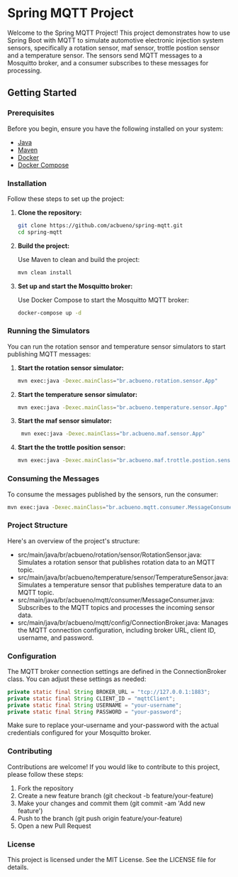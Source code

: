 # Spring MQTT Project

Welcome to the Spring MQTT Project! This project demonstrates how to use Spring Boot with MQTT to simulate automotive electronic injection system sensors, specifically a rotation sensor, maf sensor, trottle postion sensor  and a temperature sensor. 
The sensors send MQTT messages to a Mosquitto broker, and a consumer subscribes to these messages for processing.

## Getting Started

### Prerequisites
Before you begin, ensure you have the following installed on your system:

- [Java](https://www.oracle.com/java/technologies/javase-downloads.html)
- [Maven](https://maven.apache.org/install.html)
- [Docker](https://www.docker.com/get-started)
- [Docker Compose](https://docs.docker.com/compose/install/)
 
### Installation

Follow these steps to set up the project:

1. **Clone the repository:**

    ```bash
    git clone https://github.com/acbueno/spring-mqtt.git
    cd spring-mqtt
    ```

2. **Build the project:**

    Use Maven to clean and build the project:

    ```bash
    mvn clean install
    ```

3. **Set up and start the Mosquitto broker:**

    Use Docker Compose to start the Mosquitto MQTT broker:

    ```bash
    docker-compose up -d
    ```

### Running the Simulators

You can run the rotation sensor and temperature sensor simulators to start publishing MQTT messages:

1. **Start the rotation sensor simulator:**

    ```bash
    mvn exec:java -Dexec.mainClass="br.acbueno.rotation.sensor.App"
    ```

2. **Start the temperature sensor simulator:**

    ```bash
    mvn exec:java -Dexec.mainClass="br.acbueno.temperature.sensor.App"
    ```
3. **Start the maf sensor simulator:**
    ```bash
     mvn exec:java -Dexec.mainClass="br.acbueno.maf.sensor.App"
    ```
4.  **Start the the trottle position sensor:**
    ```bash
    mvn exec:java -Dexec.mainClass="br.acbueno.maf.trottle.postion.sensor.App"
    ```

### Consuming the Messages

To consume the messages published by the sensors, run the consumer:

```bash
mvn exec:java -Dexec.mainClass="br.acbueno.mqtt.consumer.MessageConsumer"
```
### Project Structure
Here's an overview of the project's structure:

- src/main/java/br/acbueno/rotation/sensor/RotationSensor.java: Simulates a rotation sensor that publishes rotation data to an MQTT topic.
- src/main/java/br/acbueno/temperature/sensor/TemperatureSensor.java: Simulates a temperature sensor that publishes temperature data to an MQTT topic.
- src/main/java/br/acbueno/mqtt/consumer/MessageConsumer.java: Subscribes to the MQTT topics and processes the incoming sensor data.
- src/main/java/br/acbueno/mqtt/config/ConnectionBroker.java: Manages the MQTT connection configuration, including broker URL, client ID, username, and password.

### Configuration
The MQTT broker connection settings are defined in the ConnectionBroker class. You can adjust these settings as needed:
```java
private static final String BROKER_URL = "tcp://127.0.0.1:1883";
private static final String CLIENT_ID = "mqttClient";
private static final String USERNAME = "your-username";
private static final String PASSWORD = "your-password";
```
Make sure to replace your-username and your-password with the actual credentials configured for your Mosquitto broker.

### Contributing
Contributions are welcome! If you would like to contribute to this project, please follow these steps:
  1. Fork the repository
  2. Create a new feature branch (git checkout -b feature/your-feature)
  3. Make your changes and commit them (git commit -am 'Add new feature')
  4. Push to the branch (git push origin feature/your-feature)
  5. Open a new Pull Request
### License
This project is licensed under the MIT License. See the LICENSE file for details.
